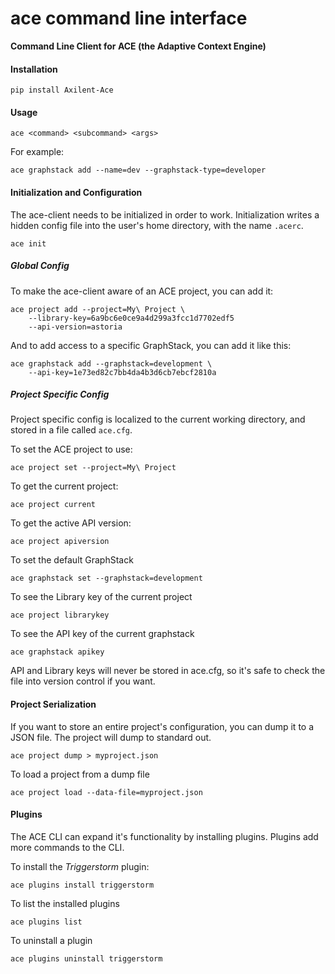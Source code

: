 # ace command line interface

**Command Line Client for ACE (the Adaptive Context Engine)**

#### Installation

	pip install Axilent-Ace

#### Usage

    ace <command> <subcommand> <args>
    
For example:

	ace graphstack add --name=dev --graphstack-type=developer

#### Initialization and Configuration

The ace-client needs to be initialized in order to work.  Initialization writes a hidden config file into the user's home directory, with the name `.acerc`.

	ace init

##### Global Config

To make the ace-client aware of an ACE project, you can add it:

	ace project add --project=My\ Project \
		--library-key=6a9bc6e0ce9a4d299a3fcc1d7702edf5
		--api-version=astoria

And to add access to a specific GraphStack, you can add it like this:

	ace graphstack add --graphstack=development \
		--api-key=1e73ed82c7bb4da4b3d6cb7ebcf2810a

##### Project Specific Config

Project specific config is localized to the current working directory, and stored in a file called `ace.cfg`.

To set the ACE project to use:

	ace project set --project=My\ Project

To get the current project:

	ace project current

To get the active API version:

	ace project apiversion

To set the default GraphStack

	ace graphstack set --graphstack=development

To see the Library key of the current project

	ace project librarykey

To see the API key of the current graphstack

	ace graphstack apikey

API and Library keys will never be stored in ace.cfg, so it's safe to check the file into version control if you want.

#### Project Serialization

If you want to store an entire project's configuration, you can dump it to a JSON file. The project will dump to standard out.

	ace project dump > myproject.json

To load a project from a dump file

	ace project load --data-file=myproject.json

#### Plugins

The ACE CLI can expand it's functionality by installing plugins.  Plugins add more commands to the CLI.

To install the *Triggerstorm* plugin:

	ace plugins install triggerstorm

To list the installed plugins

	ace plugins list

To uninstall a plugin

	ace plugins uninstall triggerstorm





